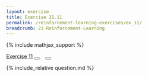 ```yaml
---
layout: exercise
title: Exercise 21.11
permalink: /reinforcement-learning-exercises/ex_11/
breadcrumb: 21-Reinforcement-Learning
---
```


{% include mathjax_support %}

<div class="card">
<div class="card-header p-2">
<a href='#' class="p-2">Exercise 11</a>
<button type="button" class="btn btn-dark float-right" title="Solve this Exercise" onclick="solve('ex21.11');" href="#"><i id="ex21.11" class="fas fa-pen" style="color:white"></i></button>
<a class="edit_question" href="#"><button type="button" class="btn btn-dark float-right" title="Edit this Question"  style="margin-left:10px; margin-right:10px;" onclick="edit('ex21.11');" href="#"><i id="ex21.11" class="far fa-edit" style="color:white"></i></button></a>
</div>
<div class="card-body">
<p class="card-text">{% include_relative question.md %}</p>
</div>
</div>
<br>
